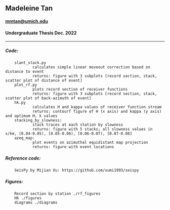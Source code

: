 ## Madeleine Tan 
#### mmtan@umich.edu
#### Undergraduate Thesis Dec. 2022
--------------------------------------- 
##### Code:
        slant_stack.py
                calculates simple linear moveout correction based on distance to event
                returns: figure with 3 subplots [record section, stack, scatter plot of distance of event]        
        plot_rf.py
                plots record section of receiver functions
                returns: figure with 3 subplots [record section, stack, scatter plot of back-azimuth of event]
        hk.py
                calculates H and kappa values of receiver function stream
                returns: contourf figure of H (x axis) and kappa (y axis) and optimum H, k values
        stacking_by_slowness:
                stack traces at each station by slowness
                returns: figure with 5 stacks; all slowness values in s/km, [0.04-0.05), [0.05-0.06), [0.06-0.07), [0.07-0.08]
        azeq_map:
                plot events on azimuthal equidistant map projection
                returns: figure with event locations
                

##### Reference code:
        SeisPy by Mijian Xu: https://github.com/xumi1993/seispy
        
##### Figures:
        Record section by station ./rf_figures
        Hk ./figures
        diagrams ./diagrams
        
        
